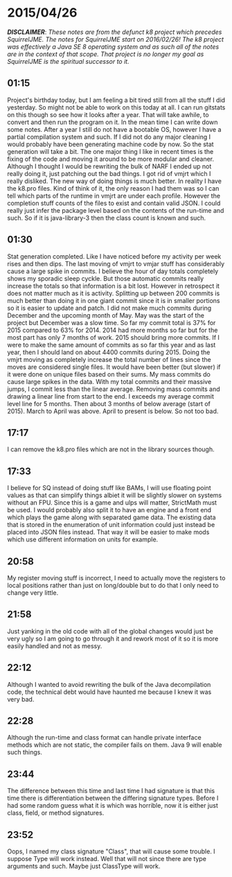 # 2015/04/26

***DISCLAIMER***: _These notes are from the defunct k8 project which_
_precedes SquirrelJME. The notes for SquirrelJME start on 2016/02/26!_
_The k8 project was effectively a Java SE 8 operating system and as such_
_all of the notes are in the context of that scope. That project is no_
_longer my goal as SquirrelJME is the spiritual successor to it._

## 01:15

Project's birthday today, but I am feeling a bit tired still from all the
stuff I did yesterday. So might not be able to work on this today at all. I
can run gitstats on this though so see how it looks after a year. That will
take awhile, to convert and then run the program on it. In the mean time I can
write down some notes. After a year I still do not have a bootable OS, however
I have a partial compilation system and such. If I did not do any major
cleaning I would probably have been generating machine code by now. So the
stat generation will take a bit. The one major thing I like in recent times is
the fixing of the code and moving it around to be more modular and cleaner.
Although I thought I would be rewriting the bulk of NARF I ended up not really
doing it, just patching out the bad things. I got rid of vmjrt which I really
disliked. The new way of doing things is much better. In reality I have the
k8.pro files. Kind of think of it, the only reason I had them was so I can
tell which parts of the runtime in vmjrt are under each profile. However the
completion stuff counts of the files to exist and contain valid JSON. I could
really just infer the package level based on the contents of the run-time and
such. So if it is java-library-3 then the class count is known and such.

## 01:30

Stat generation completed. Like I have noticed before my activity per week
rises and then dips. The last moving of vmjrt to vmjar stuff has considerably
cause a large spike in commits. I believe the hour of day totals completely
shows my sporadic sleep cyckle. But those automatic commits really increase
the totals so that information is a bit lost. However in retrospect it does
not matter much as it is activity. Splitting up between 200 commits is much
better than doing it in one giant commit since it is in smaller portions so it
is easier to update and patch. I did not make much commits during December and
the upcoming month of May. May was the start of the project but December was a
slow time. So far my commit total is 37% for 2015 compared to 63% for 2014.
2014 had more months so far but for the most part has only 7 months of work.
2015 should bring more commits. If I were to make the same amount of commits
as so far this year and as last year, then I should land on about 4400 commits
during 2015. Doing the vmjrt moving as completely increase the total number of
lines since the moves are considered single files. It would have been better
(but slower) if it were done on unique files based on their sums. My mass
commits do cause large spikes in the data. With my total commits and their
massive jumps, I commit less than the linear average. Removing mass commits
and drawing a linear line from start to the end. I exceeds my average commit
level line for 5 months. Then about 3 months of below average (start of 2015).
March to April was above. April to present is below. So not too bad.

## 17:17

I can remove the k8.pro files which are not in the library sources though.

## 17:33

I believe for SQ instead of doing stuff like BAMs, I will use floating point
values as that can simplify things albiet it will be slightly slower on
systems without an FPU. Since this is a game and ulps will matter, StrictMath
must be used. I would probably also split it to have an engine and a front end
which plays the game along with separated game data. The existing data that is
stored in the enumeration of unit information could just instead be placed
into JSON files instead. That way it will be easier to make mods which use
different information on units for example.

## 20:58

My register moving stuff is incorrect, I need to actually move the registers
to local positions rather than just on long/double but to do that I only need
to change very little.

## 21:58

Just yanking in the old code with all of the global changes would just be very
ugly so I am going to go through it and rework most of it so it is more easily
handled and not as messy.

## 22:12

Although I wanted to avoid rewriting the bulk of the Java decompilation code,
the technical debt would have haunted me because I knew it was very bad.

## 22:28

Although the run-time and class format can handle private interface methods
which are not static, the compiler fails on them. Java 9 will enable such
things.

## 23:44

The difference between this time and last time I had signature is that this
time there is differentiation between the differing signature types. Before I
had some random guess what it is which was horrible, now it is either just
class, field, or method signatures.

## 23:52

Oops, I named my class signature "Class", that will cause some trouble. I
suppose Type will work instead. Well that will not since there are type
arguments and such. Maybe just ClassType will work.


